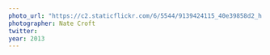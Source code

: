 ```yaml
---
photo_url: "https://c2.staticflickr.com/6/5544/9139424115_40e39858d2_h.jpg"
photographer: Nate Croft
twitter:
year: 2013
---
```

